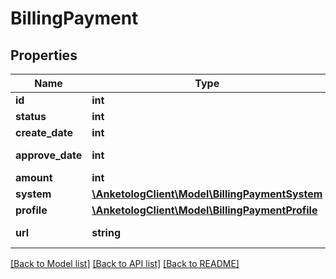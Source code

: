 # BillingPayment

## Properties
Name | Type | Description | Notes
------------ | ------------- | ------------- | -------------
**id** | **int** | ID | 
**status** | **int** | Статус | 
**create_date** | **int** | Дата создания | 
**approve_date** | **int** | Дата подтверждения модератором | 
**amount** | **int** | Сумма платежа | 
**system** | [**\AnketologClient\Model\BillingPaymentSystem**](BillingPaymentSystem.md) |  | 
**profile** | [**\AnketologClient\Model\BillingPaymentProfile**](BillingPaymentProfile.md) |  | [optional] 
**url** | **string** | URL счета на оплату [system.type&#x3D;noncash] | [optional] 

[[Back to Model list]](../README.md#documentation-for-models) [[Back to API list]](../README.md#documentation-for-api-endpoints) [[Back to README]](../README.md)


